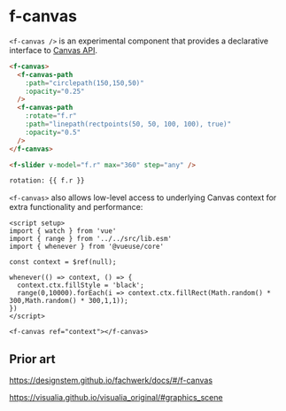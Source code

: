 # f-canvas

`<f-canvas />` is an experimental component that provides a declarative interface to [Canvas API](https://developer.mozilla.org/en-US/docs/Web/API/Canvas_API).

```md
<f-canvas>
  <f-canvas-path
    :path="circlepath(150,150,50)"
    :opacity="0.25"
  />
  <f-canvas-path
    :rotate="f.r"
    :path="linepath(rectpoints(50, 50, 100, 100), true)"
    :opacity="0.5"
  />
</f-canvas>

<f-slider v-model="f.r" max="360" step="any" />

rotation: {{ f.r }}
```

`<f-canvas>` also allows low-level access to underlying Canvas context for extra functionality and performance:

```
<script setup>
import { watch } from 'vue'
import { range } from '../../src/lib.esm'
import { whenever } from '@vueuse/core'

const context = $ref(null);

whenever(() => context, () => {
  context.ctx.fillStyle = 'black';
  range(0,10000).forEach(i => context.ctx.fillRect(Math.random() * 300,Math.random() * 300,1,1));
})
</script>

<f-canvas ref="context"></f-canvas>
```

<script setup>
import { watch } from 'vue'
import { range } from '../../src/lib.esm'
import { whenever } from '@vueuse/core'

const context = $ref(null);

whenever(() => context, () => {
  context.ctx.fillStyle = 'black';
  range(0,10000).forEach(i => context.ctx.fillRect(Math.random() * 300,Math.random() * 300,1,1));
})
</script>

<f-canvas ref="context"></f-canvas>

## Prior art

https://designstem.github.io/fachwerk/docs/#/f-canvas

https://visualia.github.io/visualia_original/#graphics_scene
